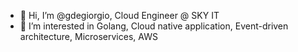 - 👋 Hi, I’m @gdegiorgio, Cloud Engineer @ SKY IT
- 👀 I’m interested in Golang, Cloud native application, Event-driven architecture, Microservices, AWS

<!---
gdegiorgio/gdegiorgio is a ✨ special ✨ repository because its `README.md` (this file) appears on your GitHub profile.
You can click the Preview link to take a look at your changes.
--->
